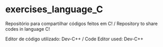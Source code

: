# exercises_language_C
Repositório para compartilhar códigos feitos em C! / Repository to share codes in language C!

Editor de código utilizado: Dev-C++ / Code Editor used: Dev-C++
